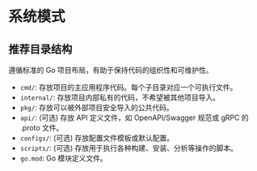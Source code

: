 # 系统模式

## 推荐目录结构

遵循标准的 Go 项目布局，有助于保持代码的组织性和可维护性。

-   `cmd/`: 存放项目的主应用程序代码。每个子目录对应一个可执行文件。
-   `internal/`: 存放项目内部私有的代码，不希望被其他项目导入。
-   `pkg/`: 存放可以被外部项目安全导入的公共代码。
-   `api/`: (可选) 存放 API 定义文件，如 OpenAPI/Swagger 规范或 gRPC 的 .proto 文件。
-   `configs/`: (可选) 存放配置文件模板或默认配置。
-   `scripts/`: (可选) 存放用于执行各种构建、安装、分析等操作的脚本。
-   `go.mod`: Go 模块定义文件。
